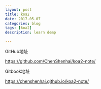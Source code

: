 ```yaml
---
layout: post
title: koa2
date: 2017-05-07
categories: blog
tags: [koa2]
description: learn demp

---
```


GitHub地址

https://github.com/ChenShenhai/koa2-note/

Gitbook地址

https://chenshenhai.github.io/koa2-note/


